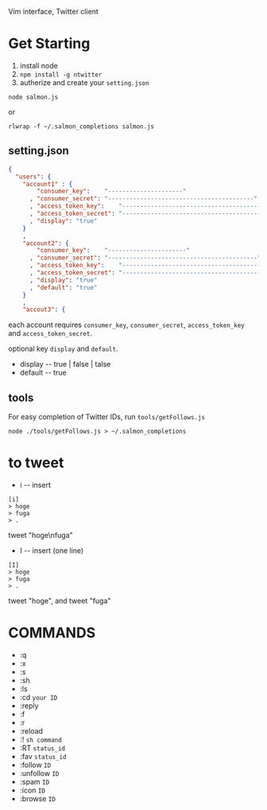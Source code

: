 Vim interface, Twitter client

Get Starting
============

1. install node
1. `npm install -g ntwitter`
1. autherize and create your `setting.json`

```
node salmon.js
```

or

```
rlwrap -f ~/.salmon_completions salmon.js
```

setting.json
------------

```json
{
  "users": {
    "account1" : {
        "consumer_key":    "---------------------"
      , "consumer_secret": "-----------------------------------------"
      , "access_token_key":    "--------------------------------------------------"
      , "access_token_secret": "---------------------------------------------"
      , "display": "true"
    }
    ,
    "account2": {
        "consumer_key":    "----------------------"
      , "consumer_secret": "------------------------------------------"
      , "access_token_key":    "--------------------------------------------------"
      , "access_token_secret": "---------------------------------------------"
      , "display": "true"
      , "default": "true"
    }
    ,
    "accout3": {
```

each account requires `consumer_key`, `consumer_secret`, `access_token_key` and `access_token_secret`.

optional key `display` and `default`.

- display -- true | false | talse
- default -- true

tools
-----

For easy completion of Twitter IDs,
run `tools/getFollows.js`

```
node ./tools/getFollows.js > ~/.salmon_completions
```

to tweet
========

- i -- insert

```
[i]
> hoge
> fuga
> .
```

tweet "hoge\nfuga"

- I -- insert (one line)

```
[I]
> hoge
> fuga
> .
```

tweet "hoge",
and
tweet "fuga"

COMMANDS
========

- :q
- :x
- :s
- :sh
- :ls
- :cd `your ID`
- :reply
- :f
- :r
- :reload
- :! `sh command`
- :RT `status_id`
- :fav `status_id`
- :follow `ID`
- :unfollow `ID`
- :spam `ID`
- :icon `ID`
- :browse `ID`

